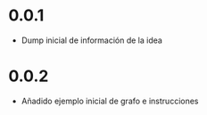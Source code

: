 # 0.0.1
* Dump inicial de información de la idea

# 0.0.2
* Añadido ejemplo inicial de grafo e instrucciones

